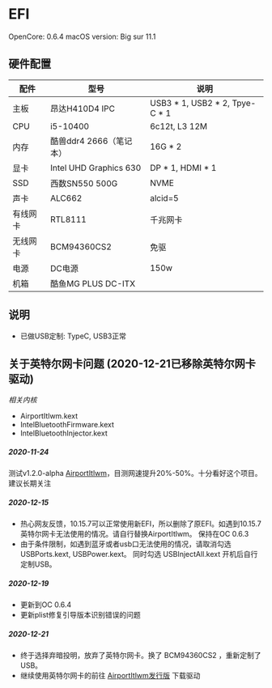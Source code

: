 
# EFI
OpenCore: 0.6.4
macOS version: Big sur 11.1

## 硬件配置

| 配件   | 型号 | 说明 |
|------|----|----|
| 主板   |  昂达H410D4 IPC  |  USB3 * 1, USB2 * 2, Tpye-C * 1 |
| CPU  |  i5-10400  |  6c12t, L3 12M  |
| 内存   |  酷兽ddr4 2666（笔记本）  |  16G * 2  |
| 显卡   |  Intel UHD Graphics 630  |  DP * 1, HDMI * 1  |
| SSD  |  西数SN550 500G  |  NVME  |
| 声卡   |  ALC662  |  alcid=5  |
| 有线网卡 |  RTL8111  |  千兆网卡  |
| 无线网卡 |  BCM94360CS2  |  免驱  |
| 电源 |  DC电源  |  150w  |
| 机箱 |  酷鱼MG PLUS DC-ITX  |    |


## 说明

* 已做USB定制: TypeC, USB3正常

## 关于英特尔网卡问题 (2020-12-21已移除英特尔网卡驱动)

*相关内核*
* AirportItlwm.kext
* IntelBluetoothFirmware.kext
* IntelBluetoothInjector.kext

##### 2020-11-24

测试v1.2.0-alpha [AirportItlwm](https://github.com/OpenIntelWireless/itlwm/releases)，目测网速提升20%-50%。十分看好这个项目。建议长期关注


##### 2020-12-15

* 热心网友反馈，10.15.7可以正常使用新EFI，所以删除了原EFI。如遇到10.15.7英特尔网卡无法使用的情况。请自行替换AirportItlwm。
保持在OC 0.6.3
* 由于条件限制，如遇到蓝牙或者usb口无法使用的情况，请取消勾选 USBPorts.kext, USBPower.kext。 同时勾选 USBInjectAll.kext 开机后自行定制USB。

##### 2020-12-19

* 更新到OC 0.6.4
* 更新plist修复引导版本识别错误的问题

##### 2020-12-21

* 终于选择弃暗投明，放弃了英特尔网卡。换了 BCM94360CS2 ，重新定制了USB。
* 继续使用英特尔网卡的前往 [AirportItlwm发行版](https://github.com/OpenIntelWireless/itlwm/releases) 下载驱动